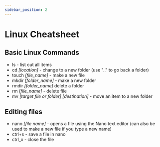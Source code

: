 ```yaml
---
sidebar_position: 2
---
```


# Linux Cheatsheet

## Basic Linux Commands 

 - ls - list out all items 
 - cd *[location]* - change to a new folder (use ".." to go back a folder) 
 - touch *[file_name]* - make a new file 
 - mkdir *[folder_name]* - make a new folder 
 - rmdir *[folder_name]* delete a folder 
 - rm *[file_name]* - delete file 
 - mv *[target file or folder]* *[destination]* - move an item to a new folder

## Editing files 

 - nano *[file name]* - opens a file using the Nano text editor (can also be used to make a new file if you type a new name) 
 - ctrl+s - save a file in nano 
 - ctrl_x - close the file 